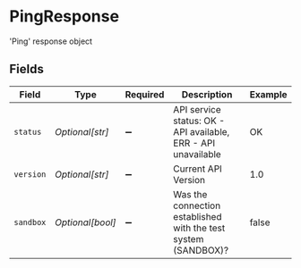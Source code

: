 # PingResponse

'Ping' response object


## Fields

| Field                                                          | Type                                                           | Required                                                       | Description                                                    | Example                                                        |
| -------------------------------------------------------------- | -------------------------------------------------------------- | -------------------------------------------------------------- | -------------------------------------------------------------- | -------------------------------------------------------------- |
| `status`                                                       | *Optional[str]*                                                | :heavy_minus_sign:                                             | API service status: OK - API available, ERR - API unavailable  | OK                                                             |
| `version`                                                      | *Optional[str]*                                                | :heavy_minus_sign:                                             | Current API Version                                            | 1.0                                                            |
| `sandbox`                                                      | *Optional[bool]*                                               | :heavy_minus_sign:                                             | Was the connection established with the test system (SANDBOX)? | false                                                          |